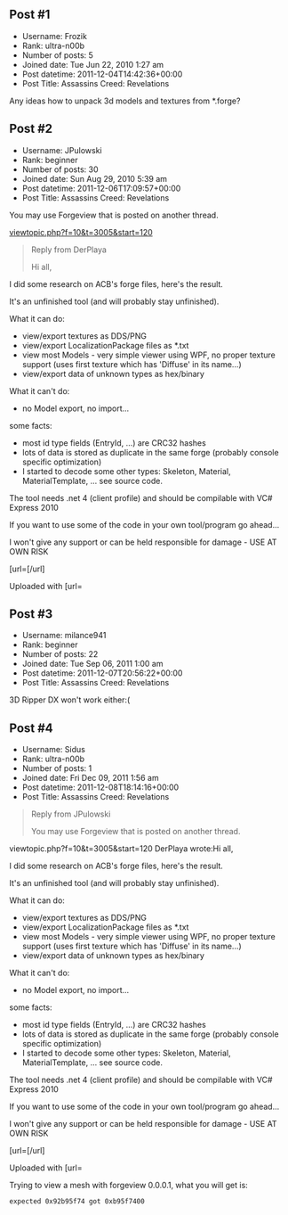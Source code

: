 ## Post #1
- Username: Frozik
- Rank: ultra-n00b
- Number of posts: 5
- Joined date: Tue Jun 22, 2010 1:27 am
- Post datetime: 2011-12-04T14:42:36+00:00
- Post Title: Assassins Creed: Revelations

Any ideas how to unpack 3d models and textures from *.forge?
## Post #2
- Username: JPulowski
- Rank: beginner
- Number of posts: 30
- Joined date: Sun Aug 29, 2010 5:39 am
- Post datetime: 2011-12-06T17:09:57+00:00
- Post Title: Assassins Creed: Revelations

You may use Forgeview that is posted on another thread.

[viewtopic.php?f=10&t=3005&start=120](http://forum.xentax.com/viewtopic.php?f=10&t=3005&start=120)

> Reply from DerPlaya
>
> Hi all,

I did some research on ACB's forge files, here's the result.

It's an unfinished tool (and will probably stay unfinished).

What it can do:
- view/export textures as DDS/PNG
- view/export LocalizationPackage files as *.txt
- view most Models - very simple viewer using WPF, no proper texture support (uses first texture which has 'Diffuse' in its name...)
- view/export data of unknown types as hex/binary

What it can't do:
- no Model export, no import...

some facts:
- most id type fields (EntryId, ...) are CRC32 hashes
- lots of data is stored as duplicate in the same forge (probably console specific optimization)
- I started to decode some other types: Skeleton, Material, MaterialTemplate, ... see source code.

The tool needs .net 4 (client profile) and should be compilable with VC# Express 2010

If you want to use some of the code in your own tool/program go ahead...

I won't give any support or can be held responsible for damage - USE AT OWN RISK

[url=[/url]

Uploaded with [url=
## Post #3
- Username: milance941
- Rank: beginner
- Number of posts: 22
- Joined date: Tue Sep 06, 2011 1:00 am
- Post datetime: 2011-12-07T20:56:22+00:00
- Post Title: Assassins Creed: Revelations

3D Ripper DX won't work either:(
## Post #4
- Username: Sidus
- Rank: ultra-n00b
- Number of posts: 1
- Joined date: Fri Dec 09, 2011 1:56 am
- Post datetime: 2011-12-08T18:14:16+00:00
- Post Title: Assassins Creed: Revelations

> Reply from JPulowski
>
> You may use Forgeview that is posted on another thread.

viewtopic.php?f=10&t=3005&start=120
DerPlaya wrote:Hi all,

I did some research on ACB's forge files, here's the result.

It's an unfinished tool (and will probably stay unfinished).

What it can do:
- view/export textures as DDS/PNG
- view/export LocalizationPackage files as *.txt
- view most Models - very simple viewer using WPF, no proper texture support (uses first texture which has 'Diffuse' in its name...)
- view/export data of unknown types as hex/binary

What it can't do:
- no Model export, no import...

some facts:
- most id type fields (EntryId, ...) are CRC32 hashes
- lots of data is stored as duplicate in the same forge (probably console specific optimization)
- I started to decode some other types: Skeleton, Material, MaterialTemplate, ... see source code.

The tool needs .net 4 (client profile) and should be compilable with VC# Express 2010

If you want to use some of the code in your own tool/program go ahead...

I won't give any support or can be held responsible for damage - USE AT OWN RISK

[url=[/url]

Uploaded with [url=

Trying to view a mesh with forgeview 0.0.0.1, what you will get is:

```
expected 0x92b95f74 got 0xb95f7400
```
